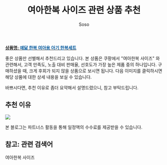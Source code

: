 ﻿---
layout: post
title:  "여아한복 사이즈 관련 상품 추천"
author: Soso
categories: [ 출산 / 육아]
tags: [여아한복 사이즈]
image: https://ads-partners.coupang.com/image1/zne5fK5aot0-SGOHzlmLFgEj8HPv4m_BMlMPku38OCsstmQzpSnjo0EWkWvsbDwN67tKAMbrQvo_7OX9hIiwdeAj4l_XHFv4CoH8ifgC-5v2imjcq2vsZIt-dg2o904tTtA944dFHaxNS5YUvG7-Mn_QDEnEawLljGGQcAcdUHRkypKDX4zI6jWVn6R7V6Fr_sMmy0wPcepzvxCtwYyAsTS0opZCLYNi_qpm-TSscmwAUlMY0NgLlHFFIshqX7jNylFYVPZGFNS-7W1xsefVG37Xsdp5BimG3ax0XAund7514dWdUoduMH2h 
description: "쿠팡에서 여아한복 사이즈 관련 상품으로 가장 고객 선호도가 높은 제품 중 하나입니다."
---

<a href="https://link.coupang.com/re/AFFSDP?lptag=AF5673682&pageKey=7851656341&itemId=21402668052&vendorItemId=88459272216&traceid=V0-153-3ab01a6d67812d56&clickBeacon=64wciAxNQlF4rmjw6yBmE3sGNhgts_mWGEGnNmrmnO76zFNKVynN_wbmy1QrfeFOigRA7SHWh8DiXbnt_PTfkfMOhhhmmjzhvmSxVpWDMk_6mnR2dSMtTvp7DHi5LQma4Pxzw9s9gHVHnrW4L7zHRIrjexhxwJTkofPAMTeiT2JU-I5sta0lBqjcwKFjm5fo80WJnhHxjQ7hLXcPzcFwR2C2mgwFy0P5RrR41i78bAkXNzxfxxU29V4wP-CQ8Y2e-5R-yCfVAYVSYmeuVe8yQODMzkLQwiJsfbsiuoFr4MdKXkBCOnIVL0a6r234dv-dEjoAenBkNgfG0wttjJ6F8saButS31fakXsB_7q19qSRav3dWVSBVkYarHoYeltWoKHJfMfldt3JabawFrF_DK4KHpBR4q_GqbE_flI-oARRhMb6p0Bm5k-8Xix30AERXCKY4LJZlB5slLWfkcwlyz8tYjysfnd_LXc4BR0vTUYhxvQ3zUQwOuqwt0DqbPmF00Bh0iUaynYZ_EsVL__PaolW4gGedQpEvR0PmR3UMlVukZqMa_oCmg8NWRp4chfPziebwiOs2djzZfxaRgPYCZKOUCZWgzpyUAtq2ZFTVVuirr7ePR4GFe-5F3CDvqsB6l9cwtx5uRVBTEbhCGMzWF1dkptbx2XHZd1q6dt1Hb_QoZbPlYaiJWx9H9KkG1cjA19EFKj5lXfL4jW_f83dZOO3Vh5SXqV_i4k5NG6dNUqn-C_GaZjolrV7Zrr6GMQw7iZbjz0FPK1Lgx1pIMUeVoLvN5fQVdEWAgIJaGekE6Tf2NdoktVXpEW6fgQ4nFJ4usdVQ6VP6xlLaIc8PigP-BSXh3SvPw2jb-gs4VYq_Z6FA2I5puoGlMwwZaHhXT_vGoLdbTrJqY_mkcEwL6zIbf9Sw9UlQ&requestid=20240201105237240059708302&token=31850C%7CMIXED"><b>상품명: <font color='#01579B'>예닮 한복 여아용 아기 한복세트</font></b></a>

좋은 상품만 선별해서 추천드리고 있습니다.
본 상품은 쿠팡에서 "여아한복 사이즈" 와 관련해서, 고객 만족도, 노출 대비 판매율, 선호도가 가장 높은 제품 중의 하나입니다.
구매하셨을 때, 크게 후회가 되지 않을 상품으로 보시면 됩니다. 
다음 이미지를 클릭하시면 해당 상품에 대한 상세 내용을 보실 수 있습니다.

바쁘시다면, 추천 이유로 좀더 요약해서 설명드렸으니, 참고 부탁드립니다.

## 추천 이유 

<a href="https://link.coupang.com/re/AFFSDP?lptag=AF5673682&pageKey=7851656341&itemId=21402668052&vendorItemId=88459272216&traceid=V0-153-3ab01a6d67812d56&clickBeacon=64wciAxNQlF4rmjw6yBmE3sGNhgts_mWGEGnNmrmnO76zFNKVynN_wbmy1QrfeFOigRA7SHWh8DiXbnt_PTfkfMOhhhmmjzhvmSxVpWDMk_6mnR2dSMtTvp7DHi5LQma4Pxzw9s9gHVHnrW4L7zHRIrjexhxwJTkofPAMTeiT2JU-I5sta0lBqjcwKFjm5fo80WJnhHxjQ7hLXcPzcFwR2C2mgwFy0P5RrR41i78bAkXNzxfxxU29V4wP-CQ8Y2e-5R-yCfVAYVSYmeuVe8yQODMzkLQwiJsfbsiuoFr4MdKXkBCOnIVL0a6r234dv-dEjoAenBkNgfG0wttjJ6F8saButS31fakXsB_7q19qSRav3dWVSBVkYarHoYeltWoKHJfMfldt3JabawFrF_DK4KHpBR4q_GqbE_flI-oARRhMb6p0Bm5k-8Xix30AERXCKY4LJZlB5slLWfkcwlyz8tYjysfnd_LXc4BR0vTUYhxvQ3zUQwOuqwt0DqbPmF00Bh0iUaynYZ_EsVL__PaolW4gGedQpEvR0PmR3UMlVukZqMa_oCmg8NWRp4chfPziebwiOs2djzZfxaRgPYCZKOUCZWgzpyUAtq2ZFTVVuirr7ePR4GFe-5F3CDvqsB6l9cwtx5uRVBTEbhCGMzWF1dkptbx2XHZd1q6dt1Hb_QoZbPlYaiJWx9H9KkG1cjA19EFKj5lXfL4jW_f83dZOO3Vh5SXqV_i4k5NG6dNUqn-C_GaZjolrV7Zrr6GMQw7iZbjz0FPK1Lgx1pIMUeVoLvN5fQVdEWAgIJaGekE6Tf2NdoktVXpEW6fgQ4nFJ4usdVQ6VP6xlLaIc8PigP-BSXh3SvPw2jb-gs4VYq_Z6FA2I5puoGlMwwZaHhXT_vGoLdbTrJqY_mkcEwL6zIbf9Sw9UlQ&requestid=20240201105237240059708302&token=31850C%7CMIXED"><img src="https://thumbnail9.coupangcdn.com/thumbnails/remote/q89/image/vendor_inventory/b689/52cdb27b869ff22e9f1e1dc9de7753410a01b0096ed43df47a05cf5f6d95.jpg"></a> 

본 블로그는 파트너스 활동을 통해 일정액의 수수료를 제공받을 수 있습니다.

## 참고: 관련 검색어    
여아한복 사이즈